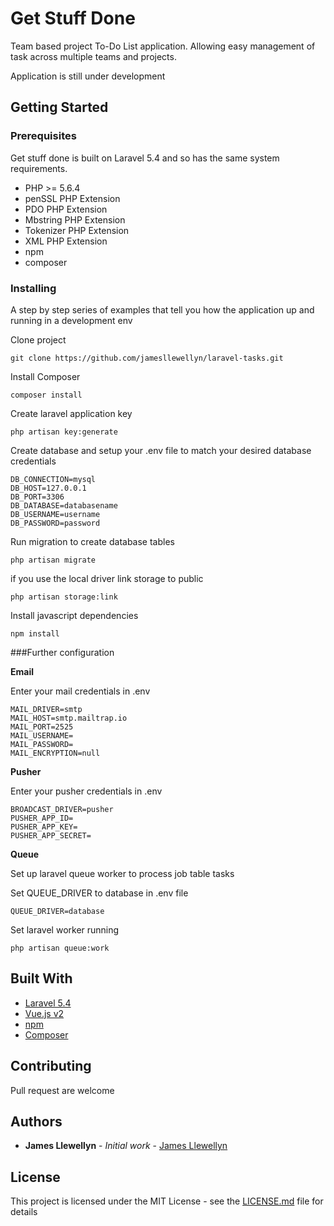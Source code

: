 # Get Stuff Done

Team based project To-Do List application. Allowing easy management of task across multiple teams and projects.
  
Application is still under development

## Getting Started

### Prerequisites

Get stuff done is built on Laravel 5.4 and so has the same system requirements.

* PHP >= 5.6.4
* penSSL PHP Extension
* PDO PHP Extension
* Mbstring PHP Extension
* Tokenizer PHP Extension
* XML PHP Extension
* npm
* composer

### Installing

A step by step series of examples that tell you how the application up and running in a development env

Clone project

```
git clone https://github.com/jamesllewellyn/laravel-tasks.git
```

Install Composer

```
composer install
```

Create laravel application key

```
php artisan key:generate
```

Create database and setup your .env file to match your desired database credentials

```
DB_CONNECTION=mysql
DB_HOST=127.0.0.1
DB_PORT=3306
DB_DATABASE=databasename
DB_USERNAME=username
DB_PASSWORD=password
```

Run migration to create database tables

```
php artisan migrate
```
if you use the local driver link storage to public

```
php artisan storage:link 
```

Install javascript dependencies

```
npm install
```

###Further configuration

**Email**

Enter your mail credentials in .env
```
MAIL_DRIVER=smtp
MAIL_HOST=smtp.mailtrap.io
MAIL_PORT=2525
MAIL_USERNAME=
MAIL_PASSWORD=
MAIL_ENCRYPTION=null
```
**Pusher**

Enter your pusher credentials in .env
```
BROADCAST_DRIVER=pusher
PUSHER_APP_ID=
PUSHER_APP_KEY=
PUSHER_APP_SECRET=
```
**Queue**

Set up laravel queue worker to process job table tasks

Set QUEUE_DRIVER to database in .env file

```
QUEUE_DRIVER=database
```
Set laravel worker running 

```
php artisan queue:work
```

## Built With

* [Laravel 5.4](https://laravel.com/docs/5.4)
* [Vue.js v2](https://vuejs.org/v2/guide/)
* [npm](https://www.npmjs.com/)
* [Composer](https://getcomposer.org/)

## Contributing

Pull request are welcome 

## Authors

* **James Llewellyn** - *Initial work* - [James Llewellyn](https://github.com/jamesllewellyn)

## License

This project is licensed under the MIT License - see the [LICENSE.md](LICENSE.md) file for details

